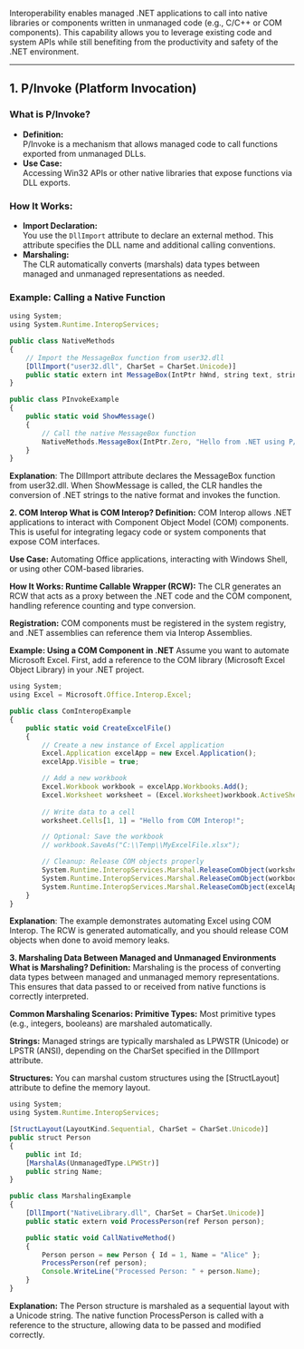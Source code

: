 Interoperability enables managed .NET applications to call into native libraries or components written in unmanaged code (e.g., C/C++ or COM components). This capability allows you to leverage existing code and system APIs while still benefiting from the productivity and safety of the .NET environment.

---

## 1. P/Invoke (Platform Invocation)

### **What is P/Invoke?**
- **Definition:**  
  P/Invoke is a mechanism that allows managed code to call functions exported from unmanaged DLLs.
- **Use Case:**  
  Accessing Win32 APIs or other native libraries that expose functions via DLL exports.

### **How It Works:**
- **Import Declaration:**  
  You use the `DllImport` attribute to declare an external method. This attribute specifies the DLL name and additional calling conventions.
- **Marshaling:**  
  The CLR automatically converts (marshals) data types between managed and unmanaged representations as needed.

### **Example: Calling a Native Function**
```typescript
using System;
using System.Runtime.InteropServices;

public class NativeMethods
{
    // Import the MessageBox function from user32.dll
    [DllImport("user32.dll", CharSet = CharSet.Unicode)]
    public static extern int MessageBox(IntPtr hWnd, string text, string caption, uint type);
}

public class PInvokeExample
{
    public static void ShowMessage()
    {
        // Call the native MessageBox function
        NativeMethods.MessageBox(IntPtr.Zero, "Hello from .NET using P/Invoke!", "P/Invoke", 0);
    }
}
```

**Explanation**:
The DllImport attribute declares the MessageBox function from user32.dll. When ShowMessage is called, the CLR handles the conversion of .NET strings to the native format and invokes the function.

**2. COM Interop
What is COM Interop?
Definition:**
COM Interop allows .NET applications to interact with Component Object Model (COM) components. This is useful for integrating legacy code or system components that expose COM interfaces.

**Use Case:**
Automating Office applications, interacting with Windows Shell, or using other COM-based libraries.

**How It Works:
Runtime Callable Wrapper (RCW):**
The CLR generates an RCW that acts as a proxy between the .NET code and the COM component, handling reference counting and type conversion.

**Registration:**
COM components must be registered in the system registry, and .NET assemblies can reference them via Interop Assemblies.

**Example: Using a COM Component in .NET**
Assume you want to automate Microsoft Excel. First, add a reference to the COM library (Microsoft Excel Object Library) in your .NET project.

```typescript
using System;
using Excel = Microsoft.Office.Interop.Excel;

public class ComInteropExample
{
    public static void CreateExcelFile()
    {
        // Create a new instance of Excel application
        Excel.Application excelApp = new Excel.Application();
        excelApp.Visible = true;

        // Add a new workbook
        Excel.Workbook workbook = excelApp.Workbooks.Add();
        Excel.Worksheet worksheet = (Excel.Worksheet)workbook.ActiveSheet;
        
        // Write data to a cell
        worksheet.Cells[1, 1] = "Hello from COM Interop!";

        // Optional: Save the workbook
        // workbook.SaveAs("C:\\Temp\\MyExcelFile.xlsx");

        // Cleanup: Release COM objects properly
        System.Runtime.InteropServices.Marshal.ReleaseComObject(worksheet);
        System.Runtime.InteropServices.Marshal.ReleaseComObject(workbook);
        System.Runtime.InteropServices.Marshal.ReleaseComObject(excelApp);
    }
}
```

**Explanation**:
The example demonstrates automating Excel using COM Interop. The RCW is generated automatically, and you should release COM objects when done to avoid memory leaks.

**3. Marshaling Data Between Managed and Unmanaged Environments
What is Marshaling?
Definition:**
Marshaling is the process of converting data types between managed and unmanaged memory representations. This ensures that data passed to or received from native functions is correctly interpreted.

**Common Marshaling Scenarios:
Primitive Types:**
Most primitive types (e.g., integers, booleans) are marshaled automatically.

**Strings:**
Managed strings are typically marshaled as LPWSTR (Unicode) or LPSTR (ANSI), depending on the CharSet specified in the DllImport attribute.

**Structures:**
You can marshal custom structures using the [StructLayout] attribute to define the memory layout.

```typescript
using System;
using System.Runtime.InteropServices;

[StructLayout(LayoutKind.Sequential, CharSet = CharSet.Unicode)]
public struct Person
{
    public int Id;
    [MarshalAs(UnmanagedType.LPWStr)]
    public string Name;
}

public class MarshalingExample
{
    [DllImport("NativeLibrary.dll", CharSet = CharSet.Unicode)]
    public static extern void ProcessPerson(ref Person person);

    public static void CallNativeMethod()
    {
        Person person = new Person { Id = 1, Name = "Alice" };
        ProcessPerson(ref person);
        Console.WriteLine("Processed Person: " + person.Name);
    }
}
```
**Explanation:**
The Person structure is marshaled as a sequential layout with a Unicode string. The native function ProcessPerson is called with a reference to the structure, allowing data to be passed and modified correctly.